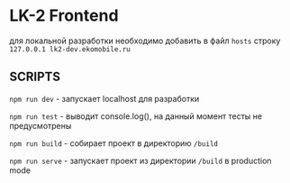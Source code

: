 # LK-2 Frontend

для локальной разработки необходимо добавить в файл `hosts` строку `127.0.0.1 lk2-dev.ekomobile.ru`

## SCRIPTS

`npm run dev` - запускает localhost для разработки

`npm run test` - выводит console.log(), на данный момент тесты не предусмотрены

`npm run build` - собирает проект в директорию `/build`

`npm run serve` - запускает проект из директории `/build` в production mode
